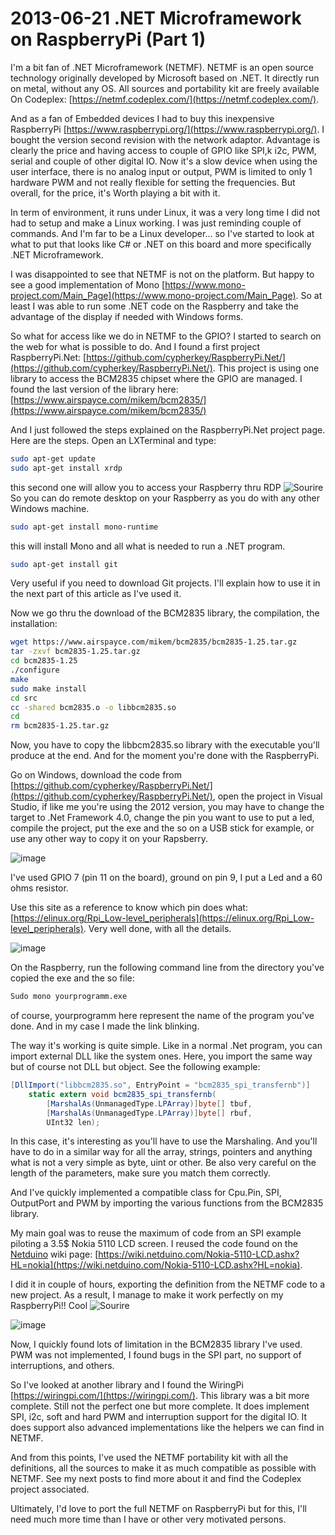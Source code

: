 # 2013-06-21 .NET Microframework on RaspberryPi (Part 1)

I'm a bit fan of .NET Microframework (NETMF). NETMF is an open source technology originally developed by Microsoft based on .NET. It directly run on metal, without any OS. All sources and portability kit are freely available On Codeplex: [https://netmf.codeplex.com/](https://netmf.codeplex.com/).

And as a fan of Embedded devices I had to buy this inexpensive RaspberryPi [https://www.raspberrypi.org/](https://www.raspberrypi.org/). I bought the version second revision with the network adaptor. Advantage is clearly the price and having access to couple of GPIO like SPI,k i2c, PWM, serial and couple of other digital IO. Now it's a slow device when using the user interface, there is no analog input or output, PWM is limited to only 1 hardware PWM and not really flexible for setting the frequencies. But overall, for the price, it's Worth playing a bit with it.

In term of environment, it runs under Linux, it was a very long time I did not had to setup and make a Linux working. I was just reminding couple of commands. And I'm far to be a Linux developer… so I've started to look at what to put that looks like C# or .NET on this board and more specifically .NET Microframework.

I was disappointed to see that NETMF is not on the platform. But happy to see a good implementation of Mono [https://www.mono-project.com/Main_Page](https://www.mono-project.com/Main_Page). So at least I was able to run some .NET code on the Raspberry and take the advantage of the display if needed with Windows forms.

So what for access like we do in NETMF to the GPIO? I started to search on the web for what is possible to do. And I found a first project RaspberryPi.Net: [https://github.com/cypherkey/RaspberryPi.Net/](https://github.com/cypherkey/RaspberryPi.Net/). This project is using one library to access the BCM2835 chipset where the GPIO are managed. I found the last version of the library here: [https://www.airspayce.com/mikem/bcm2835/](https://www.airspayce.com/mikem/bcm2835/)

And I just followed the steps explained on the RaspberryPi.Net project page. Here are the steps. Open an LXTerminal and type:

```bash
sudo apt-get update
sudo apt-get install xrdp
```

this second one will allow you to access your Raspberry thru RDP ![Sourire](../assets/4401.wlEmoticon-smile_2.png) So you can do remote desktop on your Raspberry as you do with any other Windows machine.

```bash
sudo apt-get install mono-runtime
```

this will install Mono and all what is needed to run a .NET program.

```bash
sudo apt-get install git
```

Very useful if you need to download Git projects. I'll explain how to use it in the next part of this article as I've used it.

Now we go thru the download of the BCM2835 library, the compilation, the installation:

```bash
wget https://www.airspayce.com/mikem/bcm2835/bcm2835-1.25.tar.gz
tar -zxvf bcm2835-1.25.tar.gz
cd bcm2835-1.25
./configure
make
sudo make install
cd src
cc -shared bcm2835.o -o libbcm2835.so
cd
rm bcm2835-1.25.tar.gz
```

Now, you have to copy the libbcm2835.so library with the executable you'll produce at the end. And for the moment you're done with the RaspberryPi.

Go on Windows, download the code from [https://github.com/cypherkey/RaspberryPi.Net/](https://github.com/cypherkey/RaspberryPi.Net/), open the project in Visual Studio, if like me you're using the 2012 version, you may have to change the target to .Net Framework 4.0, change the pin you want to use to put a led, compile the project, put the exe and the so on a USB stick for example, or use any other way to copy it on your Rapsberry.

![image](../assets/7455.image_1BDDF27B.png)

I've used GPIO 7 (pin 11 on the board), ground on pin 9, I put a Led and a 60 ohms resistor.

Use this site as a reference to know which pin does what: [https://elinux.org/Rpi_Low-level_peripherals](https://elinux.org/Rpi_Low-level_peripherals). Very well done, with all the details.

![image](../assets/0160.image_013677C4.png)

On the Raspberry, run the following command line from the directory you've copied the exe and the so file:

```bash
Sudo mono yourprogramm.exe
```

of course, yourprogramm here represent the name of the program you've done. And in my case I made the link blinking.

The way it's working is quite simple. Like in a normal .Net program, you can import external DLL like the system ones. Here, you import the same way but of course not DLL but object. See the following example:

```csharp
[DllImport("libbcm2835.so", EntryPoint = "bcm2835_spi_transfernb")] 
    static extern void bcm2835_spi_transfernb(
        [MarshalAs(UnmanagedType.LPArray)]byte[] tbuf, 
        [MarshalAs(UnmanagedType.LPArray)]byte[] rbuf, 
        UInt32 len); 
```

In this case, it's interesting as you'll have to use the Marshaling. And you'll have to do in a similar way for all the array, strings, pointers and anything what is not a very simple as byte, uint or other. Be also very careful on the length of the parameters, make sure you match them correctly.

And I've quickly implemented a compatible class for Cpu.Pin, SPI, OutputPort and PWM by importing the various functions from the BCM2835 library.

My main goal was to reuse the maximum of code from an SPI example piloting a 3.5$ Nokia 5110 LCD screen. I reused the code found on the [Netduino](https://www.netduino.com/) wiki page: [https://wiki.netduino.com/Nokia-5110-LCD.ashx?HL=nokia](https://wiki.netduino.com/Nokia-5110-LCD.ashx?HL=nokia).

I did it in couple of hours, exporting the definition from the NETMF code to a new project. As a result, I manage to make it work perfectly on my RaspberryPi!! Cool ![Sourire](../assets/4401.wlEmoticon-smile_2.png)

![image](../assets/2211.image_5E128E2E.png)

Now, I quickly found lots of limitation in the BCM2835 library I've used. PWM was not implemented, I found bugs in the SPI part, no support of interruptions, and others.

So I've looked at another library and I found the WiringPi [https://wiringpi.com/](https://wiringpi.com/). This library was a bit more complete. Still not the perfect one but more complete. It does implement SPI, i2c, soft and hard PWM and interruption support for the digital IO. It does support also advanced implementations like the helpers we can find in NETMF.

And from this points, I've used the NETMF portability kit with all the definitions, all the sources to make it as much compatible as possible with NETMF. See my next posts to find more about it and find the Codeplex project associated.

Ultimately, I'd love to port the full NETMF on RaspberryPi but for this, I'll need much more time than I have or other very motivated persons.
